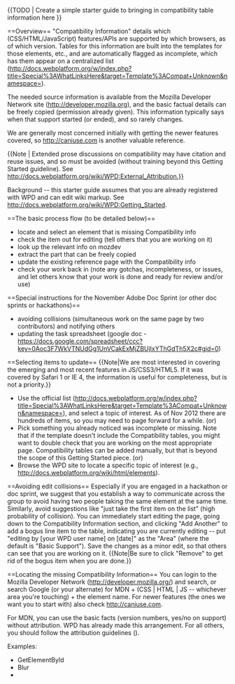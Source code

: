 {{TODO | Create a simple starter guide to bringing in compatibility table information here }}

==Overview==
"Compatibility Information" details which (CSS/HTML/JavaScript) features/APIs are supported by which browsers, as of which version.  Tables for this information are built into the templates for those elements, etc., and are automatically flagged as incomplete, which has them appear on a centralized list (http://docs.webplatform.org/w/index.php?title=Special%3AWhatLinksHere&target=Template%3ACompat+Unknown&namespace=).

The needed source information is available from the Mozilla Developer Network site (http://developer.mozilla.org), and the basic factual details can be freely copied (permission already given).  This information typically says when that support started (or ended), and so rarely changes.

We are generally most concerned initially with getting the newer features covered, so http://caniuse.com is another valuable reference.

{{Note | Extended prose discussions on compatibility may have citation and reuse issues, and so must be avoided (without training beyond this Getting Started guideline).  See http://docs.webplatform.org/wiki/WPD:External_Attribution.}}

Background -- this starter guide assumes that you are already registered with WPD and can edit wiki markup.  See http://docs.webplatform.org/wiki/WPD:Getting_Started.

==The basic process flow (to be detailed below)==
* locate and select an element that is missing Compatibility info
* check the item out for editing (tell others that you are working on it)
* look up the relevant info on mozdev
* extract the part that can be freely copied
* update the existing reference page with the Compatibility info
* check your work back in (note any gotchas, incompleteness, or issues, and let others know that your work is done and ready for review and/or use)

==Special instructions for the November Adobe Doc Sprint (or other doc sprints or hackathons)==
* avoiding collisions (simultaneous work on the same page by two contributors) and notifying others
* updating the task spreadsheet (google doc - https://docs.google.com/spreadsheet/ccc?key=0Aoc3F7WkVTNUdGg1UnVCakExMjZBUjIxYThGdTh5X2c#gid=0)

==Selecting items to update==
{{Note|We are most interested in covering the emerging and most recent features in JS/CSS3/HTML5.  If it was covered by Safari 1 or IE 4, the information is useful for completeness, but is not a priority.}}
* Use the official list (http://docs.webplatform.org/w/index.php?title=Special%3AWhatLinksHere&target=Template%3ACompat+Unknown&namespace=), and select a topic of interest.  As of Nov 2012 there are hundreds of items, so you may need to page forward for a while. (or)
* Pick something you already noticed was incomplete or missing.  Note that if the template doesn't include the Compatibility tables, you might want to double check that you are working on the most appropriate page.  Compatibility tables can be added manually, but that is beyond the scope of this Getting Started piece. (or)
* Browse the WPD site to locate a specific topic of interest (e.g., http://docs.webplatform.org/wiki/html/elements).

==Avoiding edit collisions==
Especially if you are engaged in a hackathon or doc sprint, we suggest that you establish a way to communicate across the group to avoid having two people taking the same element at the same time.  Similarly, avoid suggestions like "just take the first item on the list" (high probability of collision).
You can immediately start editing the page, going down to the Compatibility Information section, and clicking "Add Another" to add a bogus line item to the table, indicating you are currently editing -- put "editing by [your WPD user name] on [date]" as the "Area" (where the default is "Basic Support").  Save the changes as a minor edit, so that others can see that you are working on it.
{{Note|Be sure to click "Remove" to get rid of the bogus item when you are done.}}

==Locating the missing Compatibility Information==
You can login to the Mozilla Developer Network (http://developer.mozilla.org/) and search, or search Google (or your alternate) for MDN + (CSS | HTML | JS -- whichever area you're touching) + the element name.  For newer features (the ones we want you to start with) also check http://caniuse.com.

For MDN, you can use the basic facts (version numbers, yes/no on support) without attribution.  WPD has already made this arrangement.  For all others, you should follow the attribution guidelines ().

Examples:
* GetElementById
* Blur
*